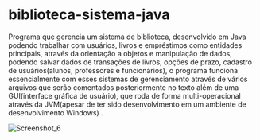 # biblioteca-sistema-java

Programa que gerencia um sistema de biblioteca, desenvolvido em Java podendo trabalhar com usuários, livros e 
empréstimos como entidades principais, através da orientação a objetos e manipulação de 
dados, podendo salvar dados de transações de livros, opções de prazo, cadastro de 
usuários(alunos, professores e funcionários), o programa funciona essencialmente com esses 
sistemas de gerenciamento através de vários arquivos que serão comentados posteriormente 
no texto além de uma GUI(interface gráfica de usuário), que roda de forma multi-operacional 
através da JVM(apesar de ter sido desenvolvimento em um ambiente de desenvolvimento 
Windows) . 

![Screenshot_6](https://github.com/user-attachments/assets/501d5447-b3e8-470d-92d5-e63f6a9734fc)
